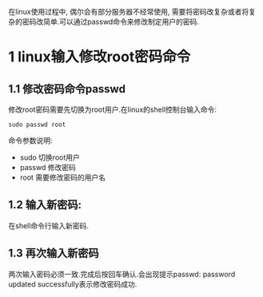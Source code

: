 <div class="jumbotron">
<p>在linux使用过程中, 偶尔会有部分服务器不经常使用, 需要将密码改复杂或者将复杂的密码改简单.可以通过passwd命令来修改制定用户的密码.</p>  
</div>

1 linux输入修改root密码命令
===

1.1 修改密码命令passwd
---
修改root密码需要先切换为root用户.在linux的shell控制台输入命令:

```
sudo passwd root
```

命令参数说明:

- sudo 切换root用户
- passwd 修改密码
- root 需要修改密码的用户名

1.2 输入新密码:
---
在shell命令行输入新密码.


1.3 再次输入新密码
---
	
两次输入密码必须一致.完成后按回车确认.会出现提示passwd: password updated successfully表示修改密码成功.